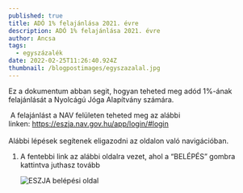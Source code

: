 ```yaml
---
published: true
title: ADÓ 1% felajánlása 2021. évre
description: ADÓ 1% felajánlása 2021. évre
author: Ancsa
tags:
  - egyszázalék
date: 2022-02-25T11:26:40.924Z
thumbnail: /blogpostimages/egyszazalal.jpg
---
```

Ez a dokumentum abban segit, hogyan teheted meg adód 1%-ának felajánlását a Nyolcágú Jóga Alapítvány számára. 

 A felajánlást a NAV felületen teheted meg az alábbi linken: <https://eszja.nav.gov.hu/app/login/#login>\
\
Alábbi lépések segítenek eligazodni az oldalon való navigációban. 

1. A fentebbi link az alábbi oldalra vezet, ahol a “BELÉPÉS” gombra kattintva juthasz tovább

   ![ESZJA belépési oldal](/blogpostimages/szja1.png "ESZJA belépési oldal")
